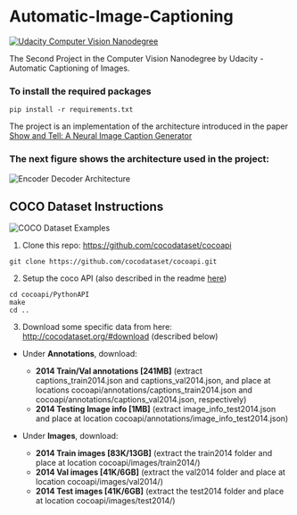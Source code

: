 # Automatic-Image-Captioning


[![Udacity Computer Vision Nanodegree](http://tugan0329.bitbucket.io/imgs/github/cvnd.svg)](https://www.udacity.com/course/computer-vision-nanodegree--nd891)

The Second Project in the Computer Vision Nanodegree by Udacity - Automatic Captioning of Images. 

### To install the required packages

```
pip install -r requirements.txt
```

The project is an implementation of the architecture introduced in the paper [Show and Tell: A Neural Image Caption Generator](https://arxiv.org/abs/1411.4555)

 
### The next figure shows the architecture used in the project: 

![Encoder Decoder Architecture](https://github.com/AhmedNasr7/Image-Automatic-Captioning/blob/master/images/encoder-decoder.png)


## COCO Dataset Instructions  

![COCO Dataset Examples](https://github.com/AhmedNasr7/Image-Automatic-Captioning/blob/master/images/coco-examples.jpg)


1. Clone this repo: https://github.com/cocodataset/cocoapi  
```
git clone https://github.com/cocodataset/cocoapi.git  
```

2. Setup the coco API (also described in the readme [here](https://github.com/cocodataset/cocoapi)) 
```
cd cocoapi/PythonAPI  
make  
cd ..
```

3. Download some specific data from here: http://cocodataset.org/#download (described below)

* Under **Annotations**, download:
  * **2014 Train/Val annotations [241MB]** (extract captions_train2014.json and captions_val2014.json, and place at locations cocoapi/annotations/captions_train2014.json and cocoapi/annotations/captions_val2014.json, respectively)  
  * **2014 Testing Image info [1MB]** (extract image_info_test2014.json and place at location cocoapi/annotations/image_info_test2014.json)

* Under **Images**, download:
  * **2014 Train images [83K/13GB]** (extract the train2014 folder and place at location cocoapi/images/train2014/)
  * **2014 Val images [41K/6GB]** (extract the val2014 folder and place at location cocoapi/images/val2014/)
  * **2014 Test images [41K/6GB]** (extract the test2014 folder and place at location cocoapi/images/test2014/)






